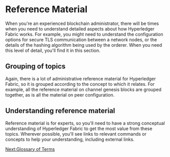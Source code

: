 # Reference Material

When you're an experienced blockchain administrator, there will be times when you need to understand detailed aspects about how Hyperledger Fabric works. For example, you might need to understand the configuration options for secure TLS communication between a network nodes, or the details of the hashing algorithm being used by the orderer.  When you need this level of detail, you'll find it in this section.

## Grouping of topics

Again, there is a lot of administrative reference material for Hyperledger Fabric, so it is grouped according to the concept to which it relates. For example, all the reference material on channel genesis blocks are grouped together, as is all the material on peer configuration.

## Understanding reference material

Reference material is for experts, so you'll need to have a strong conceptual understanding of Hyperledger Fabric to get the most value from these topics. Wherever possible, you'll see links to relevant commands or concepts to help your understanding, including external links.  


[Next:Glossary of Terms](./GlossaryOfTerms.md)

